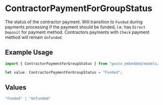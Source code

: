 # ContractorPaymentForGroupStatus

The status of the contractor payment.  Will transition to `Funded` during payments processing if the payment should be funded, i.e. has `Direct Deposit` for payment method. Contractors payments with `Check` payment method will remain `Unfunded`.

## Example Usage

```typescript
import { ContractorPaymentForGroupStatus } from "gusto_embedded/models/components";

let value: ContractorPaymentForGroupStatus = "Funded";
```

## Values

```typescript
"Funded" | "Unfunded"
```